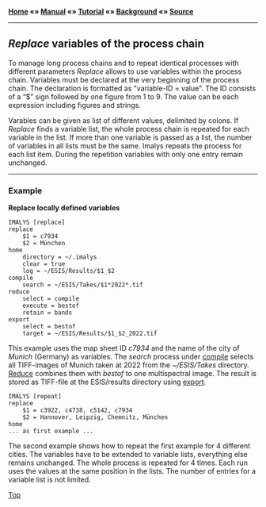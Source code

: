 **[Home](../README.md) «» [Manual](../manual/README.md) «» [Tutorial](../tutorial/README.md) «» [Background](../background/README.md) «» [Source](../source)**

------

## *Replace* variables of the process chain

To manage long process chains and to repeat identical processes with different parameters *Replace* allows to use variables within the process chain. Variables must be declared at the very beginning of the process chain. The declaration is formatted as "variable-ID = value". The ID consists of a “$” sign followed by one figure from 1 to 9. The value can be each expression including figures and strings.

Varables can be given as list of different values, delimited by colons. If *Replace* finds a variable list, the whole process chain is repeated for each variable in the list. If more than one variable is passed as a list, the number of variables in all lists must be the same. Imalys repeats the process for each list item. During the repetition variables with only one entry remain unchanged.

------

### Example

**Replace locally defined variables**

```
IMALYS [replace]
replace
	$1 = c7934
	$2 = München
home
	directory = ~/.imalys
	clear = true
	log = ~/ESIS/Results/$1_$2
compile
	search = ~/ESIS/Takes/$1*2022*.tif
reduce
	select = compile
	execute = bestof
	retain = bands
export
	select = bestof
	target = ~/ESIS/Results/$1_$2_2022.tif
```

This example uses the map sheet ID *c7934* and the name of  the city of *Munich* (Germany) as variables. The *search* process under [compile](4_Compile.md) selects all TIFF-images of Munich taken at 2022 from the *~/ESIS/Takes* directory. [Reduce](5_Reduce.md) combines them with *bestof* to one multispectral image. The result is stored as TIFF-file at the ESIS/results directory using [export](11_Export.md). 

```
IMALYS [repeat]
replace
	$1 = c3922, c4738, c5142, c7934
	$2 = Hannover, Leipzig, Chemnitz, München
home
... as first example ...
```

The second example shows how to repeat the first example for 4 different cities. The variables have to be extended to variable lists, everything else remains unchanged. The whole process is repeated for 4 times. Each run uses the values at the same position in the lists. The number of entries for a variable list is not limited. 

[Top](12_Replace.md)